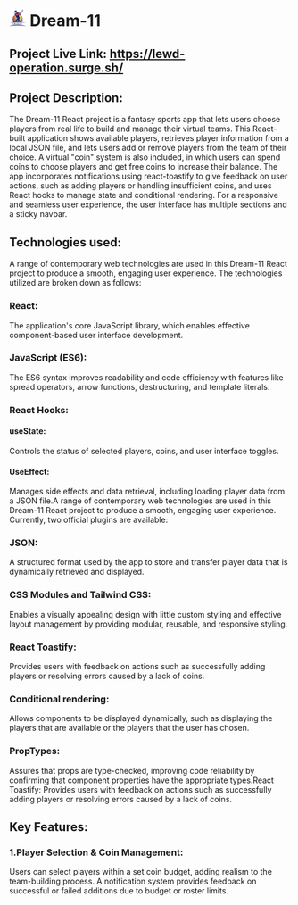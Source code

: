 # <img src="./src/assets/images/logo.png" alt="Cricket-logo" width="30" height="30"/> Dream-11
## Project Live Link: https://lewd-operation.surge.sh/  
## Project Description:  
The Dream-11 React project is a fantasy sports app that lets users choose players from real life to build and manage their virtual teams. This React-built application shows available players, retrieves player information from a local JSON file, and lets users add or remove players from the team of their choice. A virtual "coin" system is also included, in which users can spend coins to choose players and get free coins to increase their balance. The app incorporates notifications using react-toastify to give feedback on user actions, such as adding players or handling insufficient coins, and uses React hooks to manage state and conditional rendering. For a responsive and seamless user experience, the user interface has multiple sections and a sticky navbar.
## Technologies used:  
A range of contemporary web technologies are used in this Dream-11 React project to produce a smooth, engaging user experience. The technologies utilized are broken down as follows:
### React:
The application's core JavaScript library, which enables effective component-based user interface development.
### JavaScript (ES6):
The ES6 syntax improves readability and code efficiency with features like spread operators, arrow functions, destructuring, and template literals.
### React Hooks:
#### useState:
Controls the status of selected players, coins, and user interface toggles.
#### UseEffect:
Manages side effects and data retrieval, including loading player data from a JSON file.A range of contemporary web technologies are used in this Dream-11 React project to produce a smooth, engaging user experience. 
Currently, two official plugins are available:
### JSON:
A structured format used by the app to store and transfer player data that is dynamically retrieved and displayed.
### CSS Modules and Tailwind CSS:
Enables a visually appealing design with little custom styling and effective layout management by providing modular, reusable, and responsive styling.
### React Toastify:
Provides users with feedback on actions such as successfully adding players or resolving errors caused by a lack of coins.
### Conditional rendering:
Allows components to be displayed dynamically, such as displaying the players that are available or the players that the user has chosen.
### PropTypes:
Assures that props are type-checked, improving code reliability by confirming that component properties have the appropriate types.React Toastify: Provides users with feedback on actions such as successfully adding players or resolving errors caused by a lack of coins.
## Key Features:
### 1.Player Selection & Coin Management:
Users can select players within a set coin budget, adding realism to the team-building process. A notification system provides feedback on successful or failed additions due to budget or roster limits.